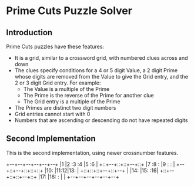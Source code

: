 # Prime Cuts Puzzle Solver

## Introduction

Prime Cuts puzzles have these features:

-   It is a grid, similar to a crossword grid, with numbered clues across and down
-   The clues specify conditions for a 4 or 5 digit Value, a 2 digit Prime whose digits are removed from the Value to give the Grid entry, and the 2 or 3 digit Grid entry. For example:
    -   The Value is a multiple of the Prime
    -   The Prime is the reverse of the Prime for another clue
    -   The Grid entry is a multiple of the Prime
-   The Primes are distinct two digit numbers
-   Grid entries cannot start with 0
-   Numbers that are ascending or descending do not have repeated digits

## Second Implementation

This is the second implementation, using newer crossnumber features.

+--+--+--+--+--+--+
|1 |2 :3 :4 |5 :6 |
+::+--+::+::+--+::+
|7 :8 :  |9 :  :  |
+--+::+--+::+::+::+
|10:  |11:12|13:  |
+::+::+::+--+::+--+
|  |14:  |15:  :16|
+::+--+::+::+--+::+
|17:  |18:  :  |  |
+--+--+--+--+--+--+
